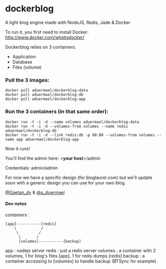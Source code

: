 dockerblog
==========

A light blog engine made with NodeJS, Redis, Jade &amp; Docker

To run it, you first need to install Docker:
http://www.docker.com/whatisdocker/

Dockerblog relies on 3 containers:
- Application
- Database
- Files (volume)

### Pull the 3 images:
```
docker pull aduermael/dockerblog-data
docker pull aduermael/dockerblog-db
docker pull aduermael/dockerblog-app
```
### Run the 3 containers (in that same order):
```
docker run -t -i -d --name volumes aduermael/dockerblog-data
docker run -t -i -d --volumes-from volumes --name redis aduermael/dockerblog-db
docker run -t -i -d --link redis:db -p 80:80 --volumes-from volumes --name app aduermael/dockerblog-app
```

Now it runs!

You'll find the admin here: <**your host**>/admin

Credentials: admin/admin

For now we have a specific design (for bloglaurel.com) but we'll update soon with a generic design you can use for your own blog. 

[@Gaetan_dv][1] & [@a_duermael][2]


  [1]: https://twitter.com/gaetan_dv
  [2]: https://twitter.com/aduermael

#### Dev notes

containers :

```
[app]-----------[redis]
    \           /
     \         /
      \       /
      [volumes]-----------[backup]
```

app     : nodejs server
redis   : just a redis server
volumes : a container with 2 volumes, 1 for blog's files [app], 1 for redis dumps [redis]
backup  : a container accessing to [volumes] to handle backup (BTSync for example)
